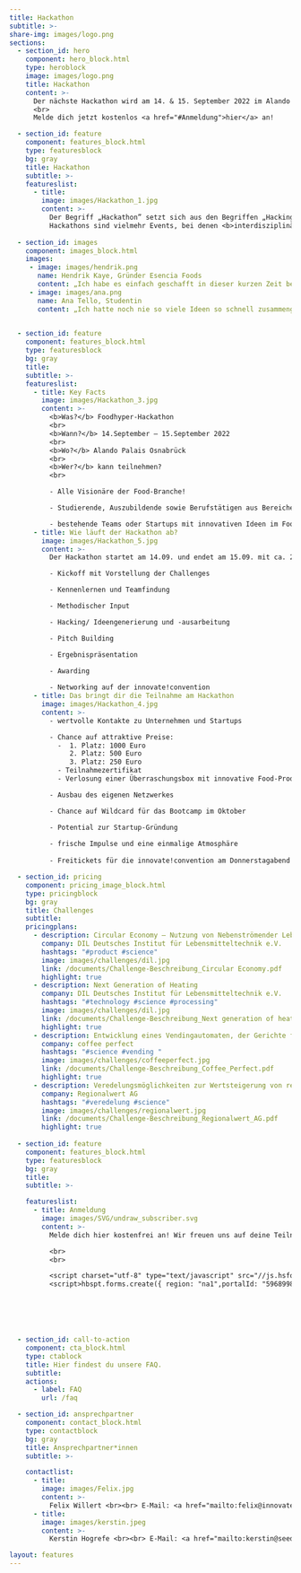```yaml
---
title: Hackathon
subtitle: >-
share-img: images/logo.png
sections:
  - section_id: hero
    component: hero_block.html
    type: heroblock
    image: images/logo.png
    title: Hackathon
    content: >-
      Der nächste Hackathon wird am 14. & 15. September 2022 im Alando Palais (Osnabrück) stattfinden.
      <br>
      Melde dich jetzt kostenlos <a href="#Anmeldung">hier</a> an!

  - section_id: feature
    component: features_block.html
    type: featuresblock
    bg: gray
    title: Hackathon
    subtitle: >-
    featureslist:
      - title:
        image: images/Hackathon_1.jpg
        content: >-
          Der Begriff „Hackathon” setzt sich aus den Begriffen „Hacking” und „Marathon” zusammen. Die Verwendung des Begriffs „Hacking” ist dabei spielerisch gemeint und bezieht sich nicht auf kriminelle Cyberaktivitäten.
          Hackathons sind vielmehr Events, bei denen <b>interdisziplinäre Teams</b> in <b>kurzer Zeit</b> kollaborativ <b>Lösungen für praxisrelevante Herausforderungen</b> der Industrie und Wirtschaft erarbeiten. Beim FoodHyper-Hackathon handelt es sich um Herausforderungen, die speziell aus dem <b>Lebensmittelbereich</b> kommen.
  
  - section_id: images
    component: images_block.html
    images:
     - image: images/hendrik.png
       name: Hendrik Kaye, Gründer Esencia Foods
       content: „Ich habe es einfach geschafft in dieser kurzen Zeit bei dem Hackathon von Donnerstag auf Freitag die Arbeit mit einem Team von 5 Leuten zu schaffen, die ich sonst alleine gerade so in einer Woche schaffe!"
     - image: images/ana.png
       name: Ana Tello, Studentin
       content: „Ich hatte noch nie so viele Ideen so schnell zusammengebracht und am Ende so ein tolles Ergebnis bekommen. Ich denke, man sollte auf jeden Fall mitmachen, um einfach die Erfahrung zu sammeln. Ich finde, die Erfahrung ist das wichtigste im Berufsleben von jungen Menschen.“
  

  - section_id: feature
    component: features_block.html
    type: featuresblock
    bg: gray
    title:
    subtitle: >-
    featureslist:
      - title: Key Facts
        image: images/Hackathon_3.jpg
        content: >-
          <b>Was?</b> Foodhyper-Hackathon
          <br>
          <b>Wann?</b> 14.September – 15.September 2022
          <br>
          <b>Wo?</b> Alando Palais Osnabrück
          <br>
          <b>Wer?</b> kann teilnehmen? 
          <br>

          - Alle Visionäre der Food-Branche!

          - Studierende, Auszubildende sowie Berufstätigen aus Bereichen wie Lebensmitteltechnik, Prozessmanagement, Informatik, BWL, u.v.m.

          - bestehende Teams oder Startups mit innovativen Ideen im Food(Tech)-Bereich mit eigener Challenge
      - title: Wie läuft der Hackathon ab?
        image: images/Hackathon_5.jpg
        content: >-
          Der Hackathon startet am 14.09. und endet am 15.09. mit ca. 22 h reiner Hacking-Zeit:

          - Kickoff mit Vorstellung der Challenges

          - Kennenlernen und Teamfindung

          - Methodischer Input

          - Hacking/ Ideengenerierung und -ausarbeitung

          - Pitch Building

          - Ergebnispräsentation

          - Awarding
  
          - Networking auf der innovate!convention 
      - title: Das bringt dir die Teilnahme am Hackathon
        image: images/Hackathon_4.jpg
        content: >-
          - wertvolle Kontakte zu Unternehmen und Startups

          - Chance auf attraktive Preise:
            -  1. Platz: 1000 Euro
               2. Platz: 500 Euro
               3. Platz: 250 Euro 
            - Teilnahmezertifikat
            - Verlosung einer Überraschungsbox mit innovative Food-Produkten unter den Teilnehmer*innen

          - Ausbau des eigenen Netzwerkes

          - Chance auf Wildcard für das Bootcamp im Oktober

          - Potential zur Startup-Gründung
          
          - frische Impulse und eine einmalige Atmosphäre
          
          - Freitickets für die innovate!convention am Donnerstagabend

  - section_id: pricing
    component: pricing_image_block.html
    type: pricingblock
    bg: gray
    title: Challenges 
    subtitle:
    pricingplans:
      - description: Circular Economy – Nutzung von Nebenströmender Lebensmittelwertschöpfungskette
        company: DIL Deutsches Institut für Lebensmitteltechnik e.V.
        hashtags: "#product #science"
        image: images/challenges/dil.jpg
        link: /documents/Challenge-Beschreibung_Circular Economy.pdf
        highlight: true
      - description: Next Generation of Heating
        company: DIL Deutsches Institut für Lebensmitteltechnik e.V.
        hashtags: "#technology #science #processing"
        image: images/challenges/dil.jpg
        link: /documents/Challenge-Beschreibung_Next generation of heating.pdf
        highlight: true
      - description: Entwicklung eines Vendingautomaten, der Gerichte frisch zubereitet, sowie dessen Integration in das bestehende Vendingportfolio von coffee perfect
        company: coffee perfect
        hashtags: "#science #vending "
        image: images/challenges/coffeeperfect.jpg
        link: /documents/Challenge-Beschreibung_Coffee_Perfect.pdf
        highlight: true
      - description: Veredelungsmöglichkeiten zur Wertsteigerung von regionalen landschaftlichen Rohprodukten durch regionale Verarbeitungs- und Produktionsansätze
        company: Regionalwert AG
        hashtags: "#veredelung #science"
        image: images/challenges/regionalwert.jpg
        link: /documents/Challenge-Beschreibung_Regionalwert_AG.pdf
        highlight: true
      
  - section_id: feature
    component: features_block.html
    type: featuresblock
    bg: gray
    title:
    subtitle: >-

    featureslist:
      - title: Anmeldung
        image: images/SVG/undraw_subscriber.svg
        content: >-
          Melde dich hier kostenfrei an! Wir freuen uns auf deine Teilnahme.

          <br>
          <br>

          <script charset="utf-8" type="text/javascript" src="//js.hsforms.net/forms/v2.js"></script>
          <script>hbspt.forms.create({ region: "na1",portalId: "5968998",formId: "fc5a7e2b-5a8d-4fc5-a8a7-07ddd7261fef" });</script>






  - section_id: call-to-action
    component: cta_block.html
    type: ctablock
    title: Hier findest du unsere FAQ.
    subtitle:
    actions:
      - label: FAQ
        url: /faq

  - section_id: ansprechpartner
    component: contact_block.html
    type: contactblock
    bg: gray
    title: Ansprechpartner*innen
    subtitle: >-

    contactlist:
      - title:
        image: images/Felix.jpg
        content: >-
          Felix Willert <br><br> E-Mail: <a href="mailto:felix@innovate-os.de">felix@innovate-os.de </a><br><br> Tel.: 0541 50798526
      - title:
        image: images/kerstin.jpeg
        content: >-
          Kerstin Hogrefe <br><br> E-Mail: <a href="mailto:kerstin@seedhouse.de ">kerstin@seedhouse.de  </a> <br><br> Tel.: 0151 67965973

layout: features
---
```

